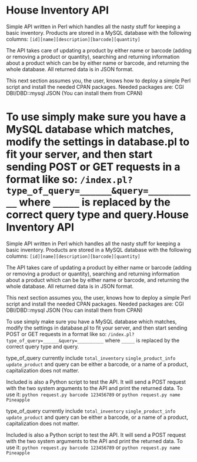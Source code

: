 House Inventory API
===================

Simple API written in Perl which handles all the nasty stuff for keeping a basic inventory.
Products are stored in a MySQL database with the following columns:
``[id][name][description][barcode][quantity]``

The API takes care of updating a product by either name or barcode (adding or removing a product or quantity), searching and returning information about a product which can be by either name or barcode, and returning the whole database.
All returned data is in JSON format.


This next section assumes you, the user, knows how to deploy a simple Perl script and install the needed CPAN packages.
Needed packages are:
CGI
DBI/DBD::mysql
JSON
(You can install them from CPAN)


To use simply make sure you have a MySQL database which matches, modify the settings in database.pl to fit your server, and then start sending POST or GET requests in a format like so: ``/index.pl?type_of_query=______&query=__________``
where ``_____`` is replaced by the correct query type and query.House Inventory API
===================

Simple API written in Perl which handles all the nasty stuff for keeping a basic inventory.
Products are stored in a MySQL database with the following columns:
``[id][name][description][barcode][quantity]``

The API takes care of updating a product by either name or barcode (adding or removing a product or quantity), searching and returning information about a product which can be by either name or barcode, and returning the whole database.
All returned data is in JSON format.


This next section assumes you, the user, knows how to deploy a simple Perl script and install the needed CPAN packages.
Needed packages are:
CGI
DBI/DBD::mysql
JSON
(You can install them from CPAN)


To use simply make sure you have a MySQL database which matches, modify the settings in database.pl to fit your server, and then start sending POST or GET requests in a format like so: ``/index.pl?type_of_query=______&query=__________``
where ``_____`` is replaced by the correct query type and query.

type_of_query currently include ``total_inventory`` ``single_product_info`` ``update_product``
and query can be either a barcode, or a name of a product, capitalization does not matter.

Included is also a Python script to test the API. It will send a POST request with the two system arguments to the API and print the returned data. To use it: ``python request.py barcode 123456789`` or ``python request.py name Pineapple``

type_of_query currently include ``total_inventory`` ``single_product_info`` ``update_product``
and query can be either a barcode, or a name of a product, capitalization does not matter.

Included is also a Python script to test the API. It will send a POST request with the two system arguments to the API and print the returned data. To use it: ``python request.py barcode 123456789`` or ``python request.py name Pineapple``
